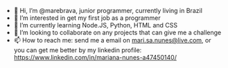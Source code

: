 - 👋 Hi, I’m @marebrava, junior programmer, currently living in Brazil
- 👀 I’m interested in get my first job as a programmer
- 🌱 I’m currently learning Node.JS, Python, HTML and CSS
- 💞️ I’m looking to collaborate on any projects that can give me a challenge
- 📫 How to reach me: send me a email on mari.sa.nunes@live.com, or you can get me better by my linkedin profile: https://www.linkedin.com/in/mariana-nunes-a47450140/

<!---
marebrava/marebrava is a ✨ special ✨ repository because its `README.md` (this file) appears on your GitHub profile.
You can click the Preview link to take a look at your changes.
--->
